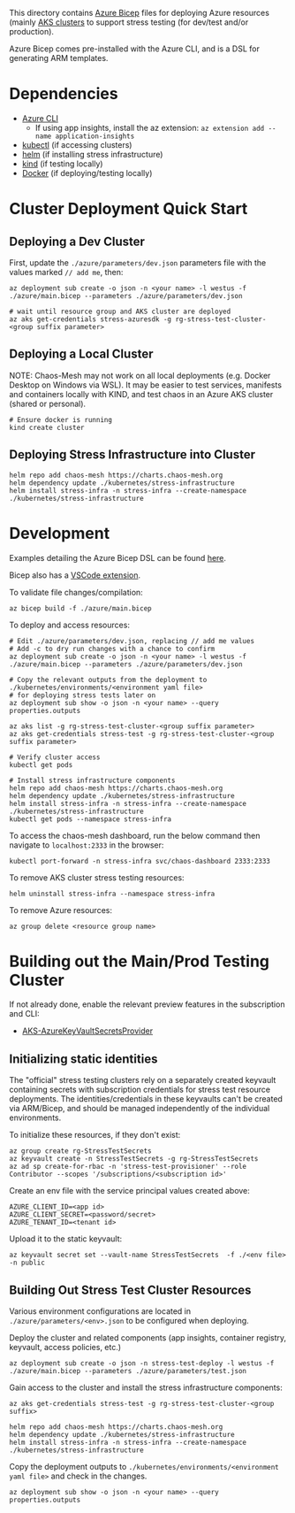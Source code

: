 This directory contains [Azure Bicep](https://docs.microsoft.com/en-us/azure/azure-resource-manager/bicep/overview)
files for deploying Azure resources (mainly [AKS clusters](https://azure.microsoft.com/en-us/services/kubernetes-service/)
to support stress testing (for dev/test and/or production).

Azure Bicep comes pre-installed with the Azure CLI, and is a DSL for generating ARM templates.

# Dependencies

- [Azure CLI](https://docs.microsoft.com/en-us/cli/azure/install-azure-cli)
    - If using app insights, install the az extension: `az extension add --name application-insights`
- [kubectl](https://kubernetes.io/docs/tasks/tools/#kubectl) (if accessing clusters)
- [helm](https://helm.sh) (if installing stress infrastructure)
- [kind](https://github.com/kubernetes-sigs/kind/releases) (if testing locally)
- [Docker](https://docs.docker.com/get-docker/) (if deploying/testing locally)

# Cluster Deployment Quick Start

## Deploying a Dev Cluster

First, update the `./azure/parameters/dev.json` parameters file with the values marked `// add me`, then:

```
az deployment sub create -o json -n <your name> -l westus -f ./azure/main.bicep --parameters ./azure/parameters/dev.json

# wait until resource group and AKS cluster are deployed
az aks get-credentials stress-azuresdk -g rg-stress-test-cluster-<group suffix parameter>
```

## Deploying a Local Cluster

NOTE: Chaos-Mesh may not work on all local deployments (e.g. Docker Desktop on Windows via WSL).
It may be easier to test services, manifests and containers locally with KIND, and test chaos
in an Azure AKS cluster (shared or personal).

```
# Ensure docker is running
kind create cluster
```

## Deploying Stress Infrastructure into Cluster

```
helm repo add chaos-mesh https://charts.chaos-mesh.org
helm dependency update ./kubernetes/stress-infrastructure
helm install stress-infra -n stress-infra --create-namespace ./kubernetes/stress-infrastructure
```


# Development

Examples detailing the Azure Bicep DSL can be found [here](https://github.com/Azure/bicep/tree/main/docs/examples).

Bicep also has a [VSCode extension](https://marketplace.visualstudio.com/items?itemName=ms-azuretools.vscode-bicep).

To validate file changes/compilation:

```
az bicep build -f ./azure/main.bicep
```

To deploy and access resources:

```
# Edit ./azure/parameters/dev.json, replacing // add me values
# Add -c to dry run changes with a chance to confirm
az deployment sub create -o json -n <your name> -l westus -f ./azure/main.bicep --parameters ./azure/parameters/dev.json

# Copy the relevant outputs from the deployment to ./kubernetes/environments/<environment yaml file>
# for deploying stress tests later on
az deployment sub show -o json -n <your name> --query properties.outputs

az aks list -g rg-stress-test-cluster-<group suffix parameter>
az aks get-credentials stress-test -g rg-stress-test-cluster-<group suffix parameter>

# Verify cluster access
kubectl get pods

# Install stress infrastructure components
helm repo add chaos-mesh https://charts.chaos-mesh.org
helm dependency update ./kubernetes/stress-infrastructure
helm install stress-infra -n stress-infra --create-namespace ./kubernetes/stress-infrastructure
kubectl get pods --namespace stress-infra
```

To access the chaos-mesh dashboard, run the below command then navigate to `localhost:2333` in the browser:

```
kubectl port-forward -n stress-infra svc/chaos-dashboard 2333:2333
```

To remove AKS cluster stress testing resources:

```
helm uninstall stress-infra --namespace stress-infra
```

To remove Azure resources:

```
az group delete <resource group name>
```

# Building out the Main/Prod Testing Cluster

If not already done, enable the relevant preview features in the subscription and CLI:
- [AKS-AzureKeyVaultSecretsProvider](https://docs.microsoft.com/en-us/azure/aks/csi-secrets-store-driver#register-the-aks-azurekeyvaultsecretsprovider-preview-feature)

## Initializing static identities

The "official" stress testing clusters rely on a separately created keyvault containing secrets with subscription credentials for stress test resource deployments.
The identities/credentials in these keyvaults can't be created via ARM/Bicep, and should be managed independently of the individual environments.

To initialize these resources, if they don't exist:

```
az group create rg-StressTestSecrets
az keyvault create -n StressTestSecrets -g rg-StressTestSecrets
az ad sp create-for-rbac -n 'stress-test-provisioner' --role Contributor --scopes '/subscriptions/<subscription id>'
```

Create an env file with the service principal values created above:

```
AZURE_CLIENT_ID=<app id>
AZURE_CLIENT_SECRET=<password/secret>
AZURE_TENANT_ID=<tenant id>
```

Upload it to the static keyvault:

```
az keyvault secret set --vault-name StressTestSecrets  -f ./<env file> -n public
```

## Building Out Stress Test Cluster Resources

Various environment configurations are located in `./azure/parameters/<env>.json` to be configured when deploying.

Deploy the cluster and related components (app insights, container registry, keyvault, access policies, etc.)

```
az deployment sub create -o json -n stress-test-deploy -l westus -f ./azure/main.bicep --parameters ./azure/parameters/test.json
```

Gain access to the cluster and install the stress infrastructure components:

```
az aks get-credentials stress-test -g rg-stress-test-cluster-<group suffix>

helm repo add chaos-mesh https://charts.chaos-mesh.org
helm dependency update ./kubernetes/stress-infrastructure
helm install stress-infra -n stress-infra --create-namespace ./kubernetes/stress-infrastructure
```

Copy the deployment outputs to `./kubernetes/environments/<environment yaml file>` and check in the changes.

```
az deployment sub show -o json -n <your name> --query properties.outputs
```
